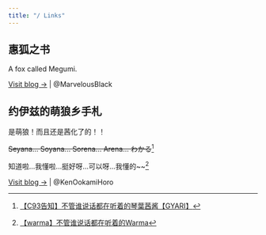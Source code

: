 ```yaml
---
title: "/ Links"
---
```


## 惠狐之书

A fox called Megumi.

[Visit blog ->](https://blog.megumifox.com/public/) \| @MarvelousBlack

## 约伊兹的萌狼乡手札

是萌狼！而且还是茜化了的！！

~~Seyana... Soyana... Sorena... Arena... わかる~~[^1]  

知道啦...我懂啦...挺好呀...可以呀...我懂的~~[^2]

[^1]: [【C93告知】不管谁说话都在听着的琴葉茜酱【GYARI】](https://www.bilibili.com/video/av17699810)

[^2]: [【warma】不管谁说话都在听着的Warma](https://www.bilibili.com/video/av24099857)

[Visit blog ->](https://blog.yoitsu.moe) \| @KenOokamiHoro
